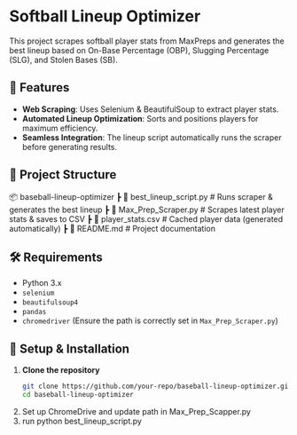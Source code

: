 # Softball Lineup Optimizer

This project scrapes softball player stats from MaxPreps and generates the best lineup based on On-Base Percentage (OBP), Slugging Percentage (SLG), and Stolen Bases (SB).

## 🚀 Features
- **Web Scraping**: Uses Selenium & BeautifulSoup to extract player stats.
- **Automated Lineup Optimization**: Sorts and positions players for maximum efficiency.
- **Seamless Integration**: The lineup script automatically runs the scraper before generating results.

## 📂 Project Structure
📦 baseball-lineup-optimizer 
┣ 📜 best_lineup_script.py # Runs scraper & generates the best lineup 
┣ 📜 Max_Prep_Scraper.py # Scrapes latest player stats & saves to CSV 
┣ 📜 player_stats.csv # Cached player data (generated automatically) 
┣ 📜 README.md # Project documentation


## 🛠 Requirements
- Python 3.x
- `selenium`
- `beautifulsoup4`
- `pandas`
- `chromedriver` (Ensure the path is correctly set in `Max_Prep_Scraper.py`)

## 🔧 Setup & Installation
1. **Clone the repository**
   ```sh
   git clone https://github.com/your-repo/baseball-lineup-optimizer.git
   cd baseball-lineup-optimizer
2. Set up ChromeDrive and update path in Max_Prep_Scapper.py
3. run python best_lineup_script.py
